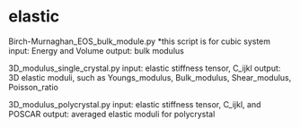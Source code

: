 # elastic

Birch-Murnaghan_EOS_bulk_module.py
*this script is for cubic system
input: Energy and Volume 
output: bulk modulus


3D_modulus_single_crystal.py 
input: elastic stiffness tensor, C_ijkl
output: 3D elastic moduli, such as Youngs_modulus, Bulk_modulus, Shear_modulus, Poisson_ratio

3D_modulus_polycrystal.py
input: elastic stiffness tensor, C_ijkl, and POSCAR
output: averaged elastic moduli for polycrystal

